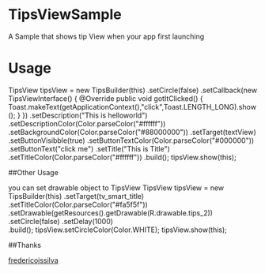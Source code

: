 # TipsViewSample
A Sample that shows tip View when your app first launching

Usage
====
TipsView tipsView  = new TipsBuilder(this)
                .setCircle(false)
                .setCallback(new TipsViewInterface() {
                    @Override
                    public void gotItClicked() {
                        Toast.makeText(getApplicationContext(),"click",Toast.LENGTH_LONG).show();
                    }
                })
                .setDescription("This is helloworld")
                .setDescriptionColor(Color.parseColor("#ffffff"))
                .setBackgroundColor(Color.parseColor("#88000000"))
                .setTarget(textView)
                .setButtonVisibble(true)
                .setButtonTextColor(Color.parseColor("#000000"))
                .setButtonText("click me")
                .setTitle("This is Title")
                .setTitleColor(Color.parseColor("#ffffff"))
                .build();
        tipsView.show(this);

##Other Usage

you can set drawable object to TipsView 
TipsView tipsView  = new TipsBuilder(this)
	  		.setTarget(tv_smart_title)
	  		.setTitleColor(Color.parseColor("#fa5f5f"))
	  		.setDrawable(getResources().getDrawable(R.drawable.tips_2))
	  		.setCircle(false)
	  		.setDelay(1000)      
	  		.build();
	 		tipsView.setCircleColor(Color.WHITE);
	      	tipsView.show(this);

##Thanks

[fredericojssilva](https://github.com/fredericojssilva)

